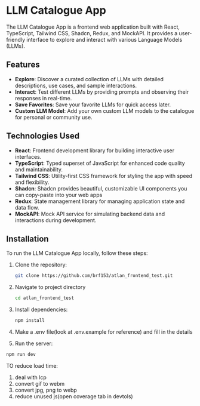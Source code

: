 # LLM Catalogue App

The LLM Catalogue App is a frontend web application built with React, TypeScript, Tailwind CSS, Shadcn, Redux, and MockAPI. It provides a user-friendly interface to explore and interact with various Language Models (LLMs).

## Features

- **Explore**: Discover a curated collection of LLMs with detailed descriptions, use cases, and sample interactions.
- **Interact**: Test different LLMs by providing prompts and observing their responses in real-time.
- **Save Favorites**: Save your favorite LLMs for quick access later.
- **Custom LLM Model**: Add your own custom LLM models to the catalogue for personal or community use.

## Technologies Used

- **React**: Frontend development library for building interactive user interfaces.
- **TypeScript**: Typed superset of JavaScript for enhanced code quality and maintainability.
- **Tailwind CSS**: Utility-first CSS framework for styling the app with speed and flexibility.
- **Shadcn**: Shadcn provides beautiful, customizable UI components you can copy-paste into your web apps
- **Redux**: State management library for managing application state and data flow.
- **MockAPI**: Mock API service for simulating backend data and interactions during development.

## Installation

To run the LLM Catalogue App locally, follow these steps:

1. Clone the repository:

   ```bash
   git clone https://github.com/brf153/atlan_frontend_test.git
   ```

2. Navigate to project directory

    ```bash
    cd atlan_frontend_test
    ```

3. Install dependencies:

    ```bash
    npm install
    ```

4. Make a .env file(look at .env.example for reference) and fill in the details

5. Run the server:

```bash
npm run dev
```


TO reduce load time:
1. deal with lcp
2. convert gif to webm
3. convert jpg, png to webp
4. reduce unused js(open coverage tab in devtols)
